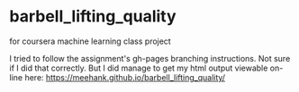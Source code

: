 # barbell_lifting_quality
for coursera machine learning class project

I tried to follow the assignment's gh-pages branching instructions.
Not sure if I did that correctly. But I did manage to get my html output viewable on-line here:
https://meehank.github.io/barbell_lifting_quality/


